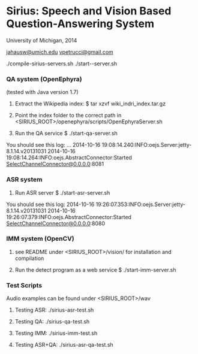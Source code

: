 # Sirius: Speech and Vision Based Question-Answering System

University of Michigan, 2014

jahausw@umich.edu
vpetrucci@gmail.com


./compile-sirius-servers.sh
./start-<type>-server.sh


### QA system (OpenEphyra)

(tested with Java version 1.7)

1) Extract the Wikipedia index:
$ tar xzvf wiki_indri_index.tar.gz

2) Point the index folder to the correct path in <SIRIUS_ROOT>/openephyra/scripts/OpenEphyraServer.sh

3) Run the QA service
$ ./start-qa-server.sh

You should see this log:
...
2014-10-16 19:08:14.240:INFO:oejs.Server:jetty-8.1.14.v20131031
2014-10-16 19:08:14.264:INFO:oejs.AbstractConnector:Started SelectChannelConnector@0.0.0.0:8081


### ASR system

1) Run ASR server
$ ./start-asr-server.sh

You should see this log:
2014-10-16 19:26:07.353:INFO:oejs.Server:jetty-8.1.14.v20131031
2014-10-16 19:26:07.379:INFO:oejs.AbstractConnector:Started SelectChannelConnector@0.0.0.0:8080


### IMM system (OpenCV)

1) see README under <SIRIUS_ROOT>/vision/ for installation and compilation

2) Run the detect program as a web service
$ ./start-imm-server.sh

### Test Scripts

Audio examples can be found under <SIRIUS_ROOT>/wav

1) Testing ASR: ./sirius-asr-test.sh

2) Testing QA: ./sirius-qa-test.sh

3) Testing IMM: ./sirius-imm-test.sh

4) Testing ASR+QA: ./sirius-asr-qa-test.sh
